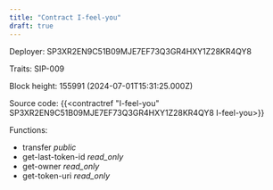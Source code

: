 ```yaml
---
title: "Contract I-feel-you"
draft: true
---
```

Deployer: SP3XR2EN9C51B09MJE7EF73Q3GR4HXY1Z28KR4QY8

Traits:
SIP-009 



Block height: 155991 (2024-07-01T15:31:25.000Z)

Source code: {{<contractref "I-feel-you" SP3XR2EN9C51B09MJE7EF73Q3GR4HXY1Z28KR4QY8 I-feel-you>}}

Functions:

* transfer _public_
* get-last-token-id _read_only_
* get-owner _read_only_
* get-token-uri _read_only_
